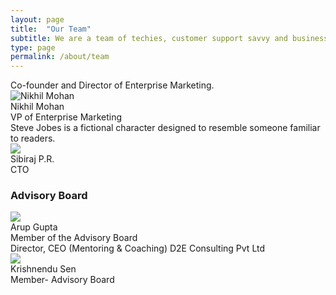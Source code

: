 ```yaml
---
layout: page
title:  "Our Team"
subtitle: We are a team of techies, customer support savvy and business people
type: page
permalink: /about/team
---
```

<div class="ui four column stackable grid team">
  <div class="column">
    <div class="ui fluid card red special">
      <div class="blurring dimmable image">
        <div class="ui dimmer">
          <div class="content">
            <div class="center">
              <div class="description">
                Co-founder and Director of Enterprise Marketing.
              </div>
            </div>
          </div>
        </div>
        <img src="/public/img/team/niksmac.png" alt="Nikhil Mohan">
      </div>
      <div class="content">
        <span class="header">Nikhil Mohan</span>
        <div class="meta">
          VP of Enterprise Marketing
        </div>
      </div>
      <div class="extra content">
        <div class="right floated author">
          <a target="_blank" href="http://in.linkedin.com/nikhilmkumar"><i class="linkedin icon"></i></a>
          <a target="_blank" href="https://twitter.com/nikhilmohan7"><i class="twitter icon"></i></a>
        </div>
      </div>
    </div>
  </div>

  <div class="column">
    <div class="ui fluid card red special">
      <div class="blurring dimmable image">
        <div class="ui dimmer">
          <div class="content">
            <div class="center">
              <div class="description">
                Steve Jobes is a fictional character designed to resemble someone familiar to readers.
              </div>
            </div>
          </div>
        </div>
        <img src="/public/img/team/sibiraj.jpg">
      </div>
      <div class="content">
        <span class="header">Sibiraj P.R.</span>
        <div class="meta">
          CTO
        </div>
      </div>
      <div class="extra content">
        <div class="right floated author">
          <a target="_blank" href="http://in.linkedin.com/nikhilmkumar"><i class="linkedin icon"></i></a>
          <a target="_blank" href="https://twitter.com/nikhilmohan7"><i class="twitter icon"></i></a>
        </div>
      </div>
    </div>
  </div>
</div>

<div class="ui divider hidden horizontal bigger"></div>
<h3>Advisory Board</h3>
<div class="ui four column stackable grid team">

  <div class="column">
    <div class="ui fluid card red">
      <div class="image">
        <img src="/public/img/team/arup-gupta.jpg">
      </div>
      <div class="content">
        <span class="header">Arup Gupta</span>
        <div class="meta">
          Member of the Advisory Board
        </div>
      </div>
      <div class="extra content">
        <div class="right floated author">
          <a target="_blank" href="http://in.linkedin.com/nikhilmkumar"><i class="linkedin icon"></i></a>
          <a target="_blank" href="https://twitter.com/nikhilmohan7"><i class="twitter icon"></i></a>
        </div>
      </div>
    </div>
  </div>

  <div class="column">
    <div class="ui fluid card red special">
      <div class="blurring dimmable image">
        <div class="ui dimmer">
          <div class="content">
            <div class="center">
              <div class="description">
                Director, CEO (Mentoring & Coaching) D2E Consulting Pvt Ltd
              </div>
            </div>
          </div>
        </div>
        <img src="/public/img/team/krishnendu-sen.jpg">
      </div>
      <div class="content">
        <span class="header">Krishnendu Sen</span>
        <div class="meta">
          Member- Advisory Board
        </div>
      </div>
      <div class="extra content">
        <div class="right floated author">
          <a target="_blank" href="http://in.linkedin.com/nikhilmkumar"><i class="linkedin icon"></i></a>
          <a target="_blank" href="https://twitter.com/nikhilmohan7"><i class="twitter icon"></i></a>
        </div>
      </div>
    </div>
  </div>
</div>
